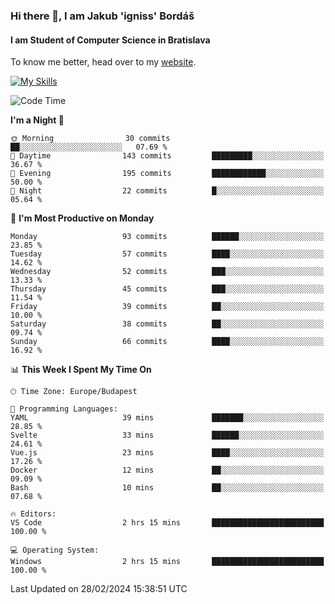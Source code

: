 ### Hi there 👋, I am Jakub 'igniss' Bordáš

#### I am Student of Computer Science in Bratislava
To know me better, head over to my [website](https://bordas.sk).

[![My Skills](https://skillicons.dev/icons?i=js,html,css,figma,svelte,java,kotlin,python,postgresql,typescript,nest,nodejs)](https://bordas.sk)


<!--START_SECTION:waka-->
![Code Time](http://img.shields.io/badge/Code%20Time-1%2C415%20hrs%2049%20mins-blue)

**I'm a Night 🦉** 

```text
🌞 Morning                30 commits          ██░░░░░░░░░░░░░░░░░░░░░░░   07.69 % 
🌆 Daytime                143 commits         █████████░░░░░░░░░░░░░░░░   36.67 % 
🌃 Evening                195 commits         ████████████░░░░░░░░░░░░░   50.00 % 
🌙 Night                  22 commits          █░░░░░░░░░░░░░░░░░░░░░░░░   05.64 % 
```
📅 **I'm Most Productive on Monday** 

```text
Monday                   93 commits          ██████░░░░░░░░░░░░░░░░░░░   23.85 % 
Tuesday                  57 commits          ████░░░░░░░░░░░░░░░░░░░░░   14.62 % 
Wednesday                52 commits          ███░░░░░░░░░░░░░░░░░░░░░░   13.33 % 
Thursday                 45 commits          ███░░░░░░░░░░░░░░░░░░░░░░   11.54 % 
Friday                   39 commits          ██░░░░░░░░░░░░░░░░░░░░░░░   10.00 % 
Saturday                 38 commits          ██░░░░░░░░░░░░░░░░░░░░░░░   09.74 % 
Sunday                   66 commits          ████░░░░░░░░░░░░░░░░░░░░░   16.92 % 
```


📊 **This Week I Spent My Time On** 

```text
🕑︎ Time Zone: Europe/Budapest

💬 Programming Languages: 
YAML                     39 mins             ███████░░░░░░░░░░░░░░░░░░   28.85 % 
Svelte                   33 mins             ██████░░░░░░░░░░░░░░░░░░░   24.61 % 
Vue.js                   23 mins             ████░░░░░░░░░░░░░░░░░░░░░   17.26 % 
Docker                   12 mins             ██░░░░░░░░░░░░░░░░░░░░░░░   09.09 % 
Bash                     10 mins             ██░░░░░░░░░░░░░░░░░░░░░░░   07.68 % 

🔥 Editors: 
VS Code                  2 hrs 15 mins       █████████████████████████   100.00 % 

💻 Operating System: 
Windows                  2 hrs 15 mins       █████████████████████████   100.00 % 
```


 Last Updated on 28/02/2024 15:38:51 UTC
<!--END_SECTION:waka-->
